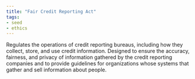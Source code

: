 ```yaml
---
title: "Fair Credit Reporting Act"
tags:
- seed
- ethics
---
```


Regulates the operations of credit reporting bureaus, including how they collect, store, and use credit information. Designed to ensure the accuracy, fairness, and privacy of information gathered by the credit reporting companies and to provide guidelines for organizations whose systems that gather and sell information about people.